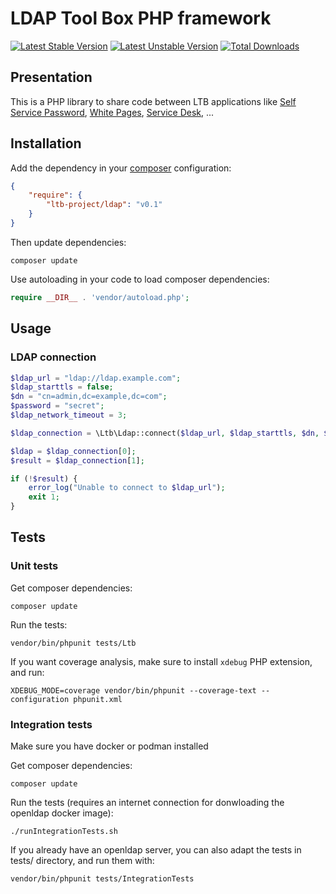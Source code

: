 # LDAP Tool Box PHP framework

[![Latest Stable Version](http://poser.pugx.org/ltb-project/ldap/v)](https://packagist.org/packages/ltb-project/ldap)
[![Latest Unstable Version](http://poser.pugx.org/ltb-project/ldap/v/unstable)](https://packagist.org/packages/ltb-project/ldap)
[![Total Downloads](http://poser.pugx.org/ltb-project/ldap/downloads)](https://packagist.org/packages/ltb-project/ldap)

## Presentation

This is a PHP library to share code between LTB applications like [Self Service Password](https://github.com/ltb-project/self-service-password), [White Pages](https://github.com/ltb-project/white-pages), [Service Desk](https://github.com/ltb-project/service-desk), ...

## Installation

Add the dependency in your [composer](https://getcomposer.org/) configuration:

```json
{
    "require": {
        "ltb-project/ldap": "v0.1"
    }
}
```

Then update dependencies:
```
composer update
```

Use autoloading in your code to load composer dependencies:
```php
require __DIR__ . 'vendor/autoload.php';
```

## Usage

### LDAP connection

```php
$ldap_url = "ldap://ldap.example.com";
$ldap_starttls = false;
$dn = "cn=admin,dc=example,dc=com";
$password = "secret";
$ldap_network_timeout = 3;

$ldap_connection = \Ltb\Ldap::connect($ldap_url, $ldap_starttls, $dn, $password, $ldap_network_timeout);

$ldap = $ldap_connection[0];
$result = $ldap_connection[1];

if (!$result) {
    error_log("Unable to connect to $ldap_url");
    exit 1;
}
```

## Tests


### Unit tests

Get composer dependencies:

```
composer update
```

Run the tests:

```
vendor/bin/phpunit tests/Ltb
```

If you want coverage analysis, make sure to install `xdebug` PHP extension, and run:

```
XDEBUG_MODE=coverage vendor/bin/phpunit --coverage-text --configuration phpunit.xml
```


### Integration tests

Make sure you have docker or podman installed

Get composer dependencies:

```
composer update
```

Run the tests (requires an internet connection for donwloading the openldap docker image):

```
./runIntegrationTests.sh
```

If you already have an openldap server, you can also adapt the tests in tests/ directory, and run them with:

```
vendor/bin/phpunit tests/IntegrationTests
```


